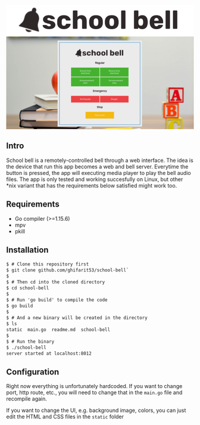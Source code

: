 <div align="center">
 <img src="static/logo.svg" alt="logo">
 <img src="static/screenshot.png" alt="screenshot">
</div>

## Intro
School bell is a remotely-controlled bell through a web interface.
The idea is the device that run this app becomes a web and bell server.
Everytime the button is pressed, the app will executing media player
to play the bell audio files. The app is only tested and working
succesfully on Linux, but other *nix variant that has the requirements
below satisfied might work too.

## Requirements
- Go compiler (>=1.15.6)
- mpv
- pkill

## Installation

```
$ # Clone this repository first
$ git clone github.com/ghifarit53/school-bell`
$
$ # Then cd into the cloned directory
$ cd school-bell
$
$ # Run 'go build' to compile the code
$ go build
$
$ # And a new binary will be created in the directory
$ ls
static  main.go  readme.md  school-bell
$
$ # Run the binary
$ ./school-bell
server started at localhost:8012
```

## Configuration
Right now everything is unfortunately hardcoded. If you want to change port,
http route, etc., you will need to change that in the `main.go` file
and recompile again.

If you want to change the UI, e.g. background image, colors, you can just
edit the HTML and CSS files in the `static` folder
